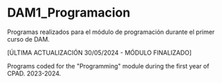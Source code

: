 # DAM1_Programacion

Programas realizados para el módulo de programación durante el primer curso de DAM.

[ÚLTIMA ACTUALIZACIÓN 30/05/2024 - MÓDULO FINALIZADO]

Programs coded for the "Programming" module during the first year of CPAD.
2023-2024.

